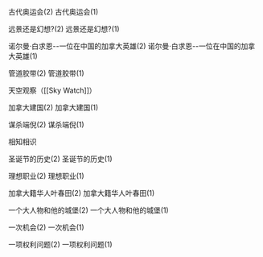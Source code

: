 古代奥运会(2)
古代奥运会(1)

远景还是幻想?(2)
远景还是幻想?(1)

诺尔曼·白求恩--一位在中国的加拿大英雄(2)
诺尔曼·白求恩--一位在中国的加拿大英雄(1)

管道胶带(2)
管道胶带(1)

天空观察（[[Sky Watch]]）

加拿大建国(2)
加拿大建国(1)

谋杀端倪(2)
谋杀端倪(1)

相知相识

圣诞节的历史(2)
圣诞节的历史(1)

理想职业(2)
理想职业(1)

加拿大籍华人叶春田(2)
加拿大籍华人叶春田(1)

一个大人物和他的城堡(2)
一个大人物和他的城堡(1)

一次机会(2)
一次机会(1)

一项权利问题(2)
一项权利问题(1)